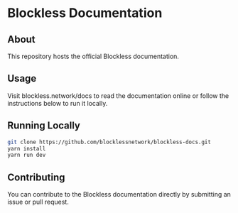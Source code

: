 # Blockless Documentation

## About

This repository hosts the official Blockless documentation.

## Usage

Visit blockless.network/docs to read the documentation online or follow the instructions below to run it locally.

## Running Locally

```sh
git clone https://github.com/blocklessnetwork/blockless-docs.git
yarn install
yarn run dev
```

## Contributing

You can contribute to the Blockless documentation directly by submitting an issue or pull request.
